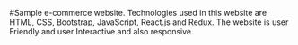 #Sample e-commerce website.
Technologies used in this website are HTML, CSS, Bootstrap, JavaScript, React.js and Redux.
The website is user Friendly and user Interactive and also responsive.
